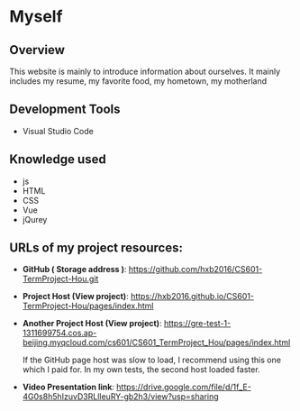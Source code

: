 # Myself

## Overview

This website is mainly to introduce information about ourselves. It mainly includes my resume, my favorite food, my hometown, my motherland

## Development Tools

- Visual Studio Code

## Knowledge used

- js
- HTML
- CSS
- Vue
- jQurey

## URLs of my project resources:

- **GitHub ( Storage address )**: <https://github.com/hxb2016/CS601-TermProject-Hou.git>

- **Project Host (View project)**: <https://hxb2016.github.io/CS601-TermProject-Hou/pages/index.html>

- **Another Project Host (View project)**: <https://gre-test-1-1311699754.cos.ap-beijing.myqcloud.com/cs601/CS601_TermProject_Hou/pages/index.html> 

  If the GitHub page host was slow to load, I recommend using this one which I paid for. In my own tests, the second host loaded faster. 

- **Video Presentation link**: <https://drive.google.com/file/d/1f_E-4G0s8h5hIzuvD3RLlleuRY-gb2h3/view?usp=sharing>

  